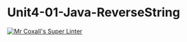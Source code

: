 # Unit4-01-Java-ReverseString
[![Mr Coxall's Super Linter](https://github.com/ICS4U-Programming-ValI/Unit4-01-Java-ReverseString/workflows/Mr%20Coxall's%20Super%20Linter/badge.svg)](https://github.com/ICS4U-Programming-ValI/Unit4-01-Java-ReverseString/actions/)
